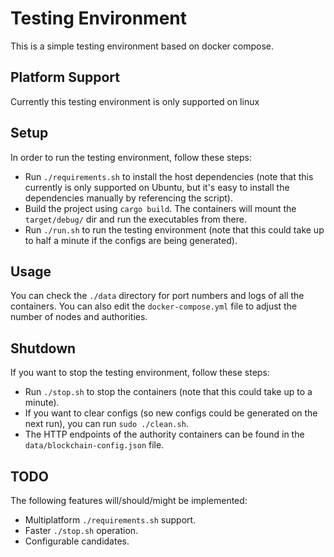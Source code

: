 # Testing Environment

This is a simple testing environment based on docker compose.

## Platform Support

Currently this testing environment is only supported on linux

## Setup

In order to run the testing environment, follow these steps:

- Run `./requirements.sh` to install the host dependencies (note that this currently is only supported on Ubuntu, but it's easy to install the dependencies manually by referencing the script).
- Build the project using `cargo build`. The containers will mount the `target/debug/` dir and run the executables from there.
- Run `./run.sh` to run the testing environment (note that this could take up to half a minute if the configs are being generated).

## Usage

You can check the `./data` directory for port numbers and logs of all the containers.
You can also edit the `docker-compose.yml` file to adjust the number of nodes and authorities.

## Shutdown

If you want to stop the testing environment, follow these steps:

- Run `./stop.sh` to stop the containers (note that this could take up to a minute).
- If you want to clear configs (so new configs could be generated on the next run), you can run `sudo ./clean.sh`.
- The HTTP endpoints of the authority containers can be found in the `data/blockchain-config.json` file.

## TODO

The following features will/should/might be implemented:

- Multiplatform `./requirements.sh` support.
- Faster `./stop.sh` operation.
- Configurable candidates.
